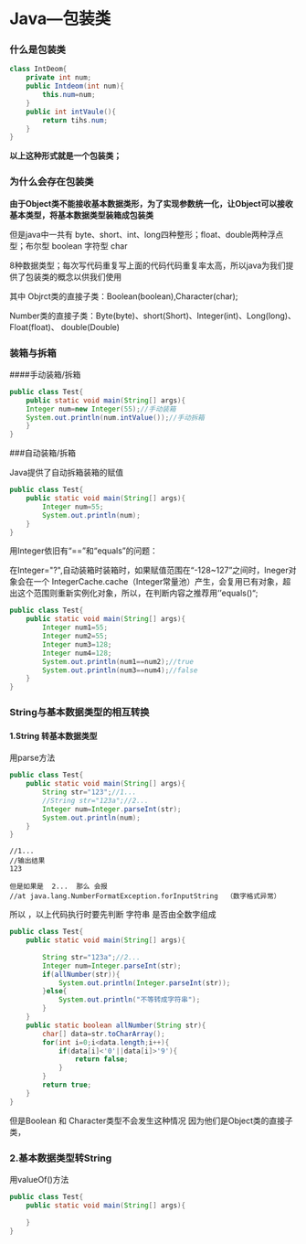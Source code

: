 # Java—包装类

### 什么是包装类

```java
class IntDeom{
    private int num;
    public Intdeom(int num){
        this.num=num;
    }
    public int intVaule(){
        return tihs.num;
    }
}
```

**以上这种形式就是一个包装类；**



### 为什么会存在包装类

**由于Object类不能接收基本数据类形，为了实现参数统一化，让Object可以接收基本类型，将基本数据类型装箱成包装类**



但是java中一共有 byte、short、int、long四种整形；float、double两种浮点型；布尔型 boolean 字符型 char

8种数据类型；每次写代码重复写上面的代码代码重复率太高，所以java为我们提供了包装类的概念以供我们使用 

其中 Objrct类的直接子类：Boolean(boolean),Character(char);

​	Number类的直接子类：Byte(byte)、short(Short)、Integer(int)、Long(long)、Float(float)、		  double(Double)



### 装箱与拆箱

####手动装箱/拆箱

```java
public class Test{
    public static void main(String[] args){
	Integer num=new Integer(55);//手动装箱
	System.out.println(num.intValue());//手动拆箱    
	}
}
```



###自动装箱/拆箱

Java提供了自动拆箱装箱的赋值

```java
public class Test{
    public static void main(String[] args){
        Integer num=55;
        System.out.println(num);
    }
}
```



用Integer依旧有“==”和“equals”的问题：

在Integer="?",自动装箱时装箱时，如果赋值范围在“-128~127”之间时，Ineger对象会在一个 IntegerCache.cache（Integer常量池）产生，会复用已有对象，超出这个范围则重新实例化对象，所以，在判断内容之推荐用‘’equals()“;

```java
public class Test{
    public static void main(String[] args){
        Integer num1=55;
        Integer num2=55;
        Integer num3=128;
        Integer num4=128;
        System.out.println(num1==num2);//true
        System.out.println(num3==num4);//false
    }
}
```

### String与基本数据类型的相互转换

#### 1.String 转基本数据类型

用parse方法

```java
public class Test{
    public static void main(String[] args){
     	String str="123";//1...
        //String str="123a";//2...
        Integer num=Integer.parseInt(str);
        System.out.println(num);
    }
}
```



```jaav
//1...   
//输出结果
123

但是如果是  2...  那么 会报
//at java.lang.NumberFormatException.forInputString  （数字格式异常）

```

所以  ，以上代码执行时要先判断 字符串 是否由全数字组成



```java
public class Test{
    public static void main(String[] args){
 
        String str="123a";//2...
        Integer num=Integer.parseInt(str);
        if(allNumber(str)){
            System.out.println(Integer.parseInt(str));
        }else{
            System.out.println("不等转成字符串");
        }
    }
    public static boolean allNumber(String str){
        char[] data=str.toCharArray();
        for(int i=0;i<data.length;i++){
            if(data[i]<'0'||data[i]>'9'){
                return false;
            }
        }
        return true;
    }
}
```



但是Boolean   和    Character类型不会发生这种情况  因为他们是Object类的直接子类，

### 2.基本数据类型转String

用valueOf()方法

```java
public class Test{
    public static void main(String[] args){
		
    }
}
```



